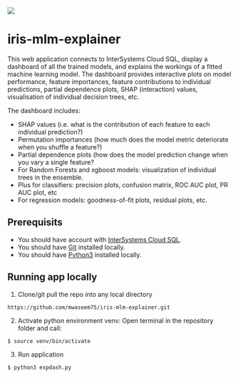 
![](https://github.com/mwaseem75/iris-mlm-explorer/blob/main/irisMLMExp.gif)

# iris-mlm-explainer
This web application connects to InterSystems Cloud SQL, display a dashboard of all the trained models, and explains the workings of a fitted machine learning model. The dashboard provides interactive plots on model performance, feature importances, feature contributions to individual predictions, partial dependence plots, SHAP (interaction) values, visualisation of individual decision trees, etc.

The dashboard includes:
- SHAP values (i.e. what is the contribution of each feature to each individual prediction?)
- Permutation importances (how much does the model metric deteriorate when you shuffle a feature?)
- Partial dependence plots (how does the model prediction change when you vary a single feature?
- For Random Forests and xgboost models: visualization of individual trees in the ensemble.
- Plus for classifiers: precision plots, confusion matrix, ROC AUC plot, PR AUC plot, etc
- For regression models: goodness-of-fit plots, residual plots, etc.

## Prerequisits
- You should have account with [InterSystems Cloud SQL](https://portal.sql-contest.isccloud.io/cloudservices). 
- You should have [Git](https://git-scm.com/book/en/v2/Getting-Started-Installing-Git) installed locally.
- You should have [Python3](https://www.python.org/downloads/) installed locally. 

## Running app locally 
1. Clone/git pull the repo into any local directory
```
https://github.com/mwaseem75/iris-mlm-explainer.git
```
2. Activate python environment venv:
Open terminal in the repository folder and call:
```
$ source venv/bin/activate
```
3. Run application
```
$ python3 expdash.py
```
